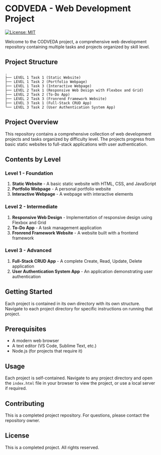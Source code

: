 # CODVEDA - Web Development Project
[![License: MIT](https://img.shields.io/badge/License-MIT-yellow.svg)](https://opensource.org/licenses/MIT)

Welcome to the CODVEDA project, a comprehensive web development repository containing multiple tasks and projects organized by skill level.

## Project Structure

```
.
├── LEVEL 1 Task 1 (Static Website)
├── LEVEL 1 Task 2 (Portfolio Webpage)
├── LEVEL 1 Task 3 (Interactive Webpage)
├── LEVEL 2 Task 1 (Responsive Web Design with Flexbox and Grid)
├── LEVEL 2 Task 2 (To-Do App)
├── LEVEL 2 Task 3 (Fronrend Framework Website)
├── LEVEL 3 Task 1 (Full-Stack CRUD App)
└── LEVEL 3 Task 2 (User Authentication System App)
```

## Project Overview

This repository contains a comprehensive collection of web development projects and tasks organized by difficulty level. The projects progress from basic static websites to full-stack applications with user authentication.

## Contents by Level

### Level 1 - Foundation
1. **Static Website** - A basic static website with HTML, CSS, and JavaScript
2. **Portfolio Webpage** - A personal portfolio website
3. **Interactive Webpage** - A webpage with interactive elements

### Level 2 - Intermediate
1. **Responsive Web Design** - Implementation of responsive design using Flexbox and Grid
2. **To-Do App** - A task management application
3. **Fronrend Framework Website** - A website built with a frontend framework

### Level 3 - Advanced
1. **Full-Stack CRUD App** - A complete Create, Read, Update, Delete application
2. **User Authentication System App** - An application demonstrating user authentication

## Getting Started

Each project is contained in its own directory with its own structure. Navigate to each project directory for specific instructions on running that project.

## Prerequisites

- A modern web browser
- A text editor (VS Code, Sublime Text, etc.)
- Node.js (for projects that require it)

## Usage

Each project is self-contained. Navigate to any project directory and open the `index.html` file in your browser to view the project, or use a local server if required.

## Contributing

This is a completed project repository. For questions, please contact the repository owner.

## License

This is a completed project. All rights reserved.
